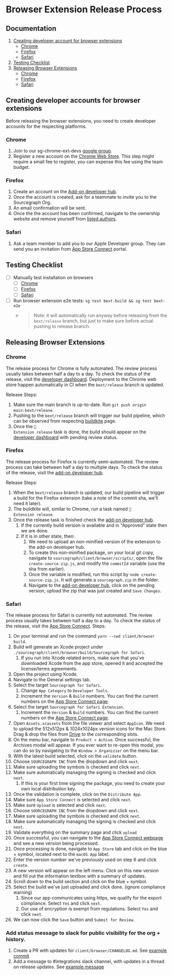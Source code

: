 # Browser Extension Release Process

## Documentation

1. [Creating developer account for browser extensions](#creating-developer-accounts-for-browser-extensions)
   - [Chrome](#create-for-chrome)
   - [Firefox](#create-for-firefox)
   - [Safari](#create-for-safari)
1. [Testing Checklist](#testing-checklist)
1. [Releasing Browser Extensions](#releasing-browser-extensions)
   - [Chrome](#chrome)
   - [Firefox](#firefox)
   - [Safari](#safari)

## Creating developer accounts for browser extensions

Before releasing the browser extensions, you need to create developer accounts for the respecting platforms.

### <span id="create-for-chrome">Chrome</span>

1. Join to our sg-chrome-ext-devs [google group](https://groups.google.com/g/sg-chrome-ext-devs/).
1. Register a new account on the [Chrome Web Store](https://chrome.google.com/webstore/devconsole/register?hl=en). This step might require a small fee to register, you can expense this fee using the team budget.

### <span id="create-for-firefox">Firefox</span>

1. Create an account on the [Add-on developer hub](https://addons.mozilla.org/en-US/developers/).
1. Once the account is created, ask for a teammate to invite you to the Sourcegraph Org.
1. An email confirmation will be sent.
1. Once the the account has been confirmed, navigate to the ownership website and remove yourself from [listed authors](https://addons.mozilla.org/en-US/developers/addon/sourcegraph-for-firefox/ownership).

### <span id="create-for-safari">Safari</span>

1. Ask a team member to add you to our Apple Developer group. They can send you an invitation from [App Store Connect](https://appstoreconnect.apple.com/) portal.

## Testing Checklist

- [ ] Manually test installation on browsers
  - [ ] [Chrome](https://github.com/sourcegraph/sourcegraph/tree/main/client/browser#chrome)
  - [ ] [Firefox](https://github.com/sourcegraph/sourcegraph/tree/main/client/browser#firefox-manual)
  - [ ] [Safari](https://github.com/sourcegraph/sourcegraph/tree/main/client/browser#safari)
- [ ] Run browser extension e2e tests: `sg test bext-build && sg test bext-e2e`
  - > Note: it will automatically run anyway before releasing from the `bext/release` branch, but just to make sure before actual pushing to release branch.

## Releasing Browser Extensions

### Chrome

The release process for Chrome is fully automated. The review process usually takes between half a day to a day. To check the status of the release, visit the [developer dashboard](https://chrome.google.com/webstore/devconsole/7db1c88c-79ec-48c8-b14f-e17af93aee2c). Deployment to the Chrome web store happen automatically in CI when the `bext/release` branch is updated.

Release Steps:

1. Make sure the main branch is up-to-date. Run `git push origin main:bext/release`.
1. Pushing to the `bext/release` branch will trigger our build pipeline, which can be observed from respecting [buildkite](https://buildkite.com/sourcegraph/sourcegraph/builds?branch=bext%2Frelease) page.
1. Once the <code>🚀<img src="https://buildkiteassets.com/emojis/img-buildkite-64/chrome.png" style="width: 1.23em; height: 1.23em; margin-left: 0.05em; margin-right: 0.05em; vertical-align: -0.2em; background-color: transparent;"/> Extension release</code> task is done, the build should appear on the [developer dashboard](https://chrome.google.com/webstore/devconsole/7db1c88c-79ec-48c8-b14f-e17af93aee2c/dgjhfomjieaadpoljlnidmbgkdffpack/edit/package) with pending review status.

### Firefox

The release process for Firefox is currently semi-automated. The review process can take between half a day to multiple days. To check the status of the release, visit the [add-on developer hub](https://addons.mozilla.org/en-US/developers/addon/sourcegraph-for-firefox/versions).

Release Steps:

1. When the `bext/release` branch is updated, our build pipeline will trigger a build for the Firefox extension (take a note of the commit sha, we'll need it later).
1. The buildkite will, similar to Chrome, run a task named <code>🚀<img src="https://buildkiteassets.com/emojis/img-buildkite-64/firefox.png" style="width: 1.23em; height: 1.23em; margin-left: 0.05em; margin-right: 0.05em; vertical-align: -0.2em; background-color: transparent;"/> Extension release</code>.
1. Once the release task is finished check the [add-on developer hub](https://addons.mozilla.org/en-US/developers/addon/sourcegraph-for-firefox/versions).
   1. If the currently build version is available and in "Approved" state then we are done.
   1. If it is in other state, then:
      1. We need to upload an non-minified version of the extension to the add-on developer hub.
      1. To create this non-minified package, on your local git copy, navigate to `sourcegraph/client/browser/scripts/`, open the file `create-source-zip.js`, and modify the `commitId` variable (use the sha from earlier).
      1. Once the variable is modified, run this script by `node create-source-zip.js`. It will generate a `sourcegraph.zip` in the folder.
      1. Navigate to the [add-on developer hub](https://addons.mozilla.org/en-US/developers/addon/sourcegraph-for-firefox/versions), click on the pending version, upload the zip that was just created and `Save Changes`.

### Safari

The release process for Safari is currently not automated. The review process usually takes between half a day to a day. To check the status of the release, visit the [App Store Connect](https://appstoreconnect.apple.com/apps/1543262193/appstore/macos/version/deliverable).
Steps:

1. On your terminal and run the command `yarn --cwd client/browser build`.
1. Build will generate an Xcode project under `./sourcegraph/client/browser/build/Sourcegraph for Safari`.
   1. If you run into Xcode related errors, make sure that you've downloaded Xcode from the app store, opened it and accepted the license/terms agreements.
1. Open the project using Xcode.
1. Navigate to the General settings tab.
1. Select the target `Sourcegraph for Safari`.
   1. Change `App Category` to `Developer Tools`.
   1. Increment the `Version` & `Build` numbers. You can find the current numbers on the [App Store Connect page](https://appstoreconnect.apple.com/apps/1543262193/appstore/macos/version/deliverable).
1. Select the target `Sourcegraph for Safari Extension`.
   1. Increment the `Version` & `Build` numbers. You can find the current numbers on the [App Store Connect page](https://appstoreconnect.apple.com/apps/1543262193/appstore/macos/version/deliverable).
1. Open `Assets.xcassets` from the file viewer and select `AppIcon`. We need to upload the 512x512px & 1024x1024px version icons for the Mac Store. Drag & drop the files from [Drive](https://drive.google.com/drive/folders/1JCUuzIrpNrZP_uNqpel2wq0lwdRBkVgZ) to the corresponding slots.
1. On the menu bar, navigate to `Product > Achive`. Once successful, the Archives modal will appear. If you ever want to re-open this modal, you can do so by navigating to the `Window > Organizier` on the menu bar.
1. With the latest build selected, click on the `validate` button.
1. Choose `SOURCEGRAPH INC` from the dropdown and click `next`.
1. Make sure uploading the symbols is checked and click `next`.
1. Make sure automatically managing the signing is checked and click `next`.
   1. If this is your first time signing the package, you need to create your own local distribution key.
1. Once the validation is complete, click on the `Distribute App`.
1. Make sure `App Store Connect` is selected and click `next`.
1. Make sure `Upload` is selected and click `next`.
1. Choose `SOURCEGRAPH INC` from the dropdown and click `next`.
1. Make sure uploading the symbols is checked and click `next`.
1. Make sure automatically managing the signing is checked and click `next`.
1. Validate everything on the summary page and click `upload`
1. Once successful, you can navigate to the [App Store Connect webpage](https://appstoreconnect.apple.com/apps/1543262193/testflight/macos) and see a new version being processed.
1. Once processing is done, navigate to `App Store` tab and click on the blue + symbol, located next to the `macOS App` label.
1. Enter the version number we've previously used on step 6 and click `create`.
1. A new version will appear on the left menu. Click on this new version and fill out the information textbox with a summary of updates.
1. Scroll down to the build section and click on the blue + symbol.
1. Select the build we've just uploaded and click done. (ignore compliance warning)
   1. Since our app communicates using https, we qualify for the export compliance. Select `Yes` and click `next`.
   1. Our use of encryption is exempt from regulations. Select `Yes` and click `next`.
1. We can now click the `Save` button and `Submit for Review`.

### Add status message to slack for public visibility for the org + history.

1. Create a PR with updates for `client/browser/CHANGELOG.md`. See [example commit](https://github.com/sourcegraph/sourcegraph/commit/2683fae5671de24b2f8dda3504dac40904f9f913)
1. Add a message to #integrations slack channel, with updates in a thread on release updates. See [example message](https://sourcegraph.slack.com/archives/C01LZKLRF0C/p1637851520182400)
